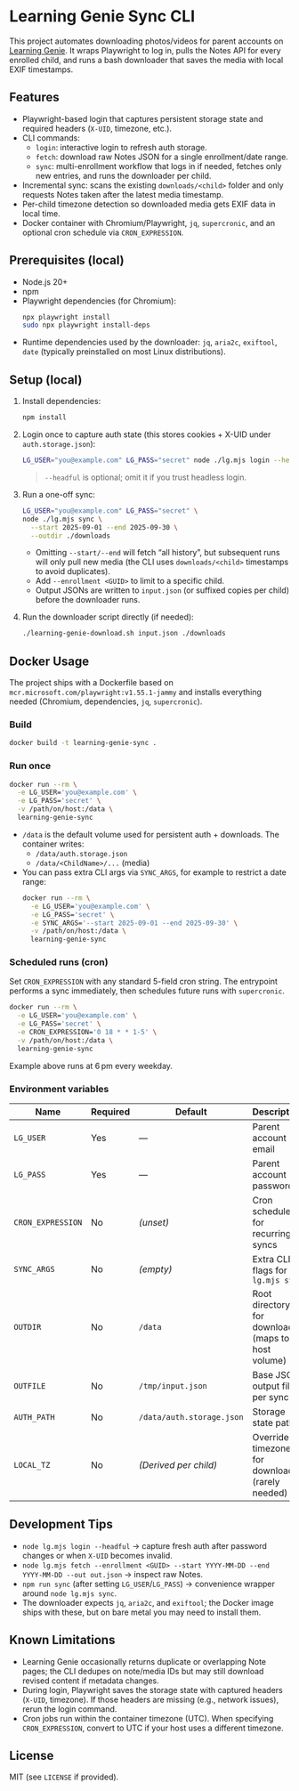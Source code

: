 # Learning Genie Sync CLI

This project automates downloading photos/videos for parent accounts on [Learning Genie](https://www.learning-genie.com/).
It wraps Playwright to log in, pulls the Notes API for every enrolled child, and runs a bash downloader that saves the media with local EXIF timestamps.

## Features

- Playwright-based login that captures persistent storage state and required headers (`X-UID`, timezone, etc.).
- CLI commands:
  - `login`: interactive login to refresh auth storage.
  - `fetch`: download raw Notes JSON for a single enrollment/date range.
  - `sync`: multi-enrollment workflow that logs in if needed, fetches only new entries, and runs the downloader per child.
- Incremental sync: scans the existing `downloads/<child>` folder and only requests Notes taken after the latest media timestamp.
- Per-child timezone detection so downloaded media gets EXIF data in local time.
- Docker container with Chromium/Playwright, `jq`, `supercronic`, and an optional cron schedule via `CRON_EXPRESSION`.

## Prerequisites (local)

- Node.js 20+
- npm
- Playwright dependencies (for Chromium):
  ```bash
  npx playwright install
  sudo npx playwright install-deps
  ```
- Runtime dependencies used by the downloader: `jq`, `aria2c`, `exiftool`, `date` (typically preinstalled on most Linux distributions).

## Setup (local)

1. Install dependencies:
   ```bash
   npm install
   ```
2. Login once to capture auth state (this stores cookies + X-UID under `auth.storage.json`):
   ```bash
   LG_USER="you@example.com" LG_PASS="secret" node ./lg.mjs login --headful
   ```
   > `--headful` is optional; omit it if you trust headless login.

3. Run a one-off sync:
   ```bash
   LG_USER="you@example.com" LG_PASS="secret" \
   node ./lg.mjs sync \
     --start 2025-09-01 --end 2025-09-30 \
     --outdir ./downloads
   ```

   - Omitting `--start/--end` will fetch “all history”, but subsequent runs will only pull new media (the CLI uses `downloads/<child>` timestamps to avoid duplicates).
   - Add `--enrollment <GUID>` to limit to a specific child.
   - Output JSONs are written to `input.json` (or suffixed copies per child) before the downloader runs.

4. Run the downloader script directly (if needed):
   ```bash
   ./learning-genie-download.sh input.json ./downloads
   ```

## Docker Usage

The project ships with a Dockerfile based on `mcr.microsoft.com/playwright:v1.55.1-jammy` and installs everything needed (Chromium, dependencies, `jq`, `supercronic`).

### Build

```bash
docker build -t learning-genie-sync .
```

### Run once

```bash
docker run --rm \
  -e LG_USER='you@example.com' \
  -e LG_PASS='secret' \
  -v /path/on/host:/data \
  learning-genie-sync
```

- `/data` is the default volume used for persistent auth + downloads. The container writes:
  - `/data/auth.storage.json`
  - `/data/<ChildName>/...` (media)
- You can pass extra CLI args via `SYNC_ARGS`, for example to restrict a date range:
  ```bash
  docker run --rm \
    -e LG_USER='you@example.com' \
    -e LG_PASS='secret' \
    -e SYNC_ARGS='--start 2025-09-01 --end 2025-09-30' \
    -v /path/on/host:/data \
    learning-genie-sync
  ```

### Scheduled runs (cron)

Set `CRON_EXPRESSION` with any standard 5-field cron string. The entrypoint performs a sync immediately, then schedules future runs with `supercronic`.

```bash
docker run --rm \
  -e LG_USER='you@example.com' \
  -e LG_PASS='secret' \
  -e CRON_EXPRESSION='0 18 * * 1-5' \
  -v /path/on/host:/data \
  learning-genie-sync
```

Example above runs at 6 pm every weekday.

### Environment variables

| Name            | Required | Default                      | Description |
|-----------------|----------|------------------------------|-------------|
| `LG_USER`       | Yes      | —                            | Parent account email |
| `LG_PASS`       | Yes      | —                            | Parent account password |
| `CRON_EXPRESSION` | No     | *(unset)*                    | Cron schedule for recurring syncs |
| `SYNC_ARGS`     | No       | *(empty)*                    | Extra CLI flags for `lg.mjs sync` |
| `OUTDIR`        | No       | `/data`                      | Root directory for downloads (maps to host volume) |
| `OUTFILE`       | No       | `/tmp/input.json`            | Base JSON output file per sync |
| `AUTH_PATH`     | No       | `/data/auth.storage.json`    | Storage state path |
| `LOCAL_TZ`      | No       | *(Derived per child)*        | Override timezone for downloader (rarely needed) |

## Development Tips

- `node lg.mjs login --headful` → capture fresh auth after password changes or when `X-UID` becomes invalid.
- `node lg.mjs fetch --enrollment <GUID> --start YYYY-MM-DD --end YYYY-MM-DD --out out.json` → inspect raw Notes.
- `npm run sync` (after setting `LG_USER`/`LG_PASS`) → convenience wrapper around `node lg.mjs sync`.
- The downloader expects `jq`, `aria2c`, and `exiftool`; the Docker image ships with these, but on bare metal you may need to install them.

## Known Limitations

- Learning Genie occasionally returns duplicate or overlapping Note pages; the CLI dedupes on note/media IDs but may still download revised content if metadata changes.
- During login, Playwright saves the storage state with captured headers (`X-UID`, timezone). If those headers are missing (e.g., network issues), rerun the login command.
- Cron jobs run within the container timezone (UTC). When specifying `CRON_EXPRESSION`, convert to UTC if your host uses a different timezone.

## License

MIT (see `LICENSE` if provided).

